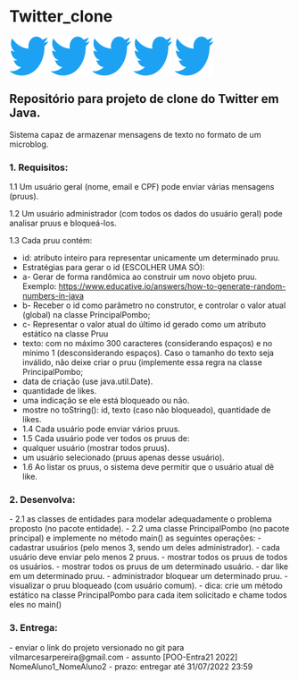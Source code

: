 <div>
<h1>Twitter_clone</h1>

<img align="center" alt="Twitter_clone" height="70" width="70" src="https://raw.githubusercontent.com/devicons/devicon/master/icons/twitter/twitter-original.svg">
 
<img align="center" alt="Twitter_clone" height="70" width="70" src="https://raw.githubusercontent.com/devicons/devicon/master/icons/twitter/twitter-original.svg">
 
<img align="center" alt="Twitter_clone" height="70" width="70" src="https://raw.githubusercontent.com/devicons/devicon/master/icons/twitter/twitter-original.svg">
 
<img align="center" alt="Twitter_clone" height="70" width="70" src="https://raw.githubusercontent.com/devicons/devicon/master/icons/twitter/twitter-original.svg">
 
<img align="center" alt="Twitter_clone" height="70" width="70" src="https://raw.githubusercontent.com/devicons/devicon/master/icons/twitter/twitter-original.svg">
</div>

<h2>Repositório para projeto de clone do Twitter em Java.</h2>

Sistema capaz de armazenar mensagens de texto no formato de um microblog.

<h3>1. Requisitos:</h3>

1.1 Um usuário geral (nome, email e CPF) pode enviar várias mensagens (pruus).

1.2 Um usuário administrador (com todos os dados do usuário geral) pode analisar pruus e bloqueá-los.

1.3 Cada pruu contém:
- id: atributo inteiro para representar unicamente um determinado pruu.
- Estratégias para gerar o id (ESCOLHER UMA SÓ):
- a- Gerar de forma randômica ao construir um novo objeto pruu. Exemplo: https://www.educative.io/answers/how-to-generate-random-numbers-in-java
- b- Receber o id como parâmetro no construtor, e controlar o valor atual (global) na classe PrincipalPombo;
- c- Representar o valor atual do último id gerado como um atributo estático na classe Pruu
- texto: com no máximo 300 caracteres (considerando espaços) e no mínimo 1 (desconsiderando espaços). Caso o tamanho do texto seja inválido, não deixe criar o
pruu (implemente essa regra na classe PrincipalPombo;
- data de criação (use java.util.Date).
- quantidade de likes.
- uma indicação se ele está bloqueado ou não.
- mostre no toString(): id, texto (caso não bloqueado), quantidade de likes.
- 1.4 Cada usuário pode enviar vários pruus.
- 1.5 Cada usuário pode ver todos os pruus de:
- qualquer usuário (mostrar todos pruus).
- um usuário selecionado (pruus apenas desse usuário).
- 1.6 Ao listar os pruus, o sistema deve permitir que o usuário atual dê like.

<h3>2. Desenvolva:</h3>
- 2.1 as classes de entidades para modelar adequadamente o problema proposto (no pacote entidade).
- 2.2 uma classe PrincipalPombo (no pacote principal) e implemente no método main() as seguintes operações:
- cadastrar usuários (pelo menos 3, sendo um deles administrador).
- cada usuário deve enviar pelo menos 2 pruus.
- mostrar todos os pruus de todos os usuários.
- mostrar todos os pruus de um determinado usuário.
- dar like em um determinado pruu.
- administrador bloquear um determinado pruu.
- visualizar o pruu bloqueado (com usuário comum).
- dica: crie um método estático na classe PrincipalPombo para cada item solicitado e chame todos eles no main()

<h3>3. Entrega:</h3>
- enviar o link do projeto versionado no git para vilmarcesarpereira@gmail.com
- assunto [POO-Entra21 2022] NomeAluno1_NomeAluno2
- prazo: entregar até 31/07/2022 23:59
